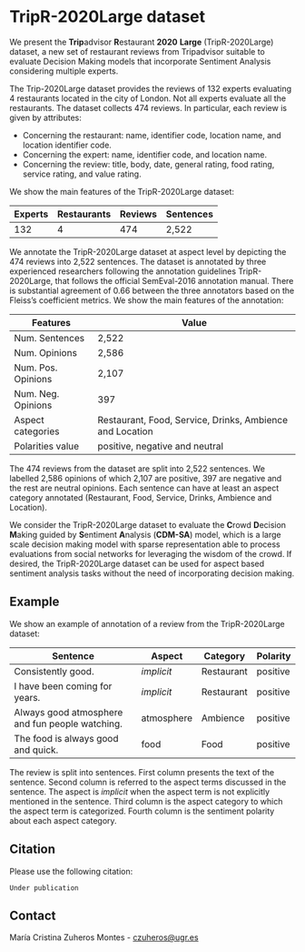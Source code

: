 # TripR-2020Large dataset

We present the **Trip**advisor **R**estaurant **2020** **Large** (TripR-2020Large) dataset, a new set of restaurant reviews from Tripadvisor suitable to evaluate Decision Making models that incorporate Sentiment Analysis considering multiple experts.

The Trip-2020Large dataset provides the reviews of 132 experts evaluating 4 restaurants located in the city of London. Not all experts evaluate all the restaurants. The dataset collects 474 reviews. In particular, each review is given by attributes:

- Concerning the restaurant: name, identifier code, location name, and location identifier code.
- Concerning the expert: name, identifier code, and location name.
- Concerning the review: title, body, date, general rating, food rating, service rating, and value rating.

We show the main features of the TripR-2020Large dataset:

| Experts      | Restaurants | Reviews | Sentences |
| ----------- | ----------- | ----------- | ----------- |
| 132 | 4 | 474 | 2,522 |

We annotate the TripR-2020Large dataset at aspect level by depicting the 474 reviews into 2,522 sentences. The dataset is annotated by three experienced researchers following the annotation guidelines TripR-2020Large, that follows the official SemEval-2016 annotation manual. There is substantial agreement of 0.66 between the three annotators based on the Fleiss’s coefficient metrics. We show the main features of the annotation:

| Features      | Value |
| ----------- | ----------- |
| Num. Sentences      | 2,522       |
| Num. Opinions   | 2,586        |
| Num. Pos. Opinions | 2,107 |
| Num. Neg. Opinions | 397 |
| Aspect categories | Restaurant, Food, Service, Drinks, Ambience and Location|
| Polarities value | positive, negative and neutral|

The 474 reviews from the dataset are split into 2,522 sentences. We labelled 2,586 opinions of which 2,107 are positive, 397 are negative and the rest are neutral opinions. Each sentence can have at least an aspect category annotated (Restaurant, Food, Service, Drinks, Ambience and Location).


We consider the TripR-2020Large dataset to evaluate the **C**rowd **D**ecision **M**aking guided by **S**entiment **A**nalysis (**CDM-SA**) model, which is a large scale decision making model with sparse representation able to process evaluations from social networks for leveraging the wisdom of the crowd. If desired, the TripR-2020Large dataset can be used for aspect based sentiment analysis tasks without the need of incorporating decision making.


## Example
We show an example of annotation of a review from the TripR-2020Large dataset:

| Sentence  | Aspect | Category | Polarity |
| ----------- | ----------- | ----------- | ----------- |
| Consistently good.	| *implicit* 	| Restaurant	| positive |
| I have been coming for years.	| *implicit* 	| Restaurant	| positive |
| Always good atmosphere and fun people watching.	| atmosphere 	| Ambience	| positive |
| The food is always good and quick.	| food 	| Food	| positive |

The review is split into sentences. First column presents the text of the sentence. Second column is referred to the aspect terms discussed in the sentence. The aspect is *implicit* when the aspect term is not explicitly mentioned in the sentence. Third column is the aspect category to which the aspect term is categorized. Fourth column is the sentiment polarity about each aspect category.



## Citation
Please use the following citation:

```
Under publication
```


## Contact
María Cristina Zuheros Montes - czuheros@ugr.es

